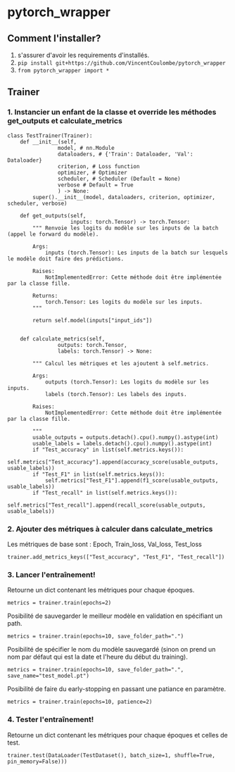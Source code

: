 # pytorch_wrapper

## Comment l'installer?
1. s'assurer d'avoir les requirements d'installés.
2. `pip install git+https://github.com/VincentCoulombe/pytorch_wrapper`
3. `from pytorch_wrapper import *`

## Trainer  

### 1. Instancier un enfant de la classe et override les méthodes get_outputs et calculate_metrics
```
class TestTrainer(Trainer):
    def __init__(self,
                model, # nn.Module
                dataloaders, # {'Train': Dataloader, 'Val': Dataloader}
                criterion, # Loss function
                optimizer, # Optimizer
                scheduler, # Scheduler (Default = None)
                verbose # Default = True
                ) -> None:
        super().__init__(model, dataloaders, criterion, optimizer, scheduler, verbose)
        
    def get_outputs(self,
                    inputs: torch.Tensor) -> torch.Tensor:
        """ Renvoie les logits du modèle sur les inputs de la batch (appel le forward du modèle).

        Args:
            inputs (torch.Tensor): Les inputs de la batch sur lesquels le modèle doit faire des prédictions.

        Raises:
            NotImplementedError: Cette méthode doit être implémentée par la classe fille.

        Returns:
            torch.Tensor: Les logits du modèle sur les inputs.
        """           
             
        return self.model(inputs["input_ids"])
    
    
    def calculate_metrics(self,
                outputs: torch.Tensor,
                labels: torch.Tensor) -> None:
                
        """ Calcul les métriques et les ajoutent à self.metrics.

        Args:
            outputs (torch.Tensor): Les logits du modèle sur les inputs.
            labels (torch.Tensor): Les labels des inputs.

        Raises:
            NotImplementedError: Cette méthode doit être implémentée par la classe fille.

        """        
        usable_outputs = outputs.detach().cpu().numpy().astype(int)
        usable_labels = labels.detach().cpu().numpy().astype(int)
        if "Test_accuracy" in list(self.metrics.keys()):
            self.metrics["Test_accuracy"].append(accuracy_score(usable_outputs, usable_labels))
        if "Test_F1" in list(self.metrics.keys()):
            self.metrics["Test_F1"].append(f1_score(usable_outputs, usable_labels))
        if "Test_recall" in list(self.metrics.keys()):
            self.metrics["Test_recall"].append(recall_score(usable_outputs, usable_labels))
```

### 2. Ajouter des métriques à calculer dans calculate_metrics

Les métriques de base sont : Epoch, Train_loss, Val_loss, Test_loss
```
trainer.add_metrics_keys(["Test_accuracy", "Test_F1", "Test_recall"])
```

### 3. Lancer l'entraînement!

Retourne un dict contenant les métriques pour chaque époques.
```
metrics = trainer.train(epochs=2)
```

Posibilité de sauvegarder le meilleur modèle en validation en spécifiant un path.
```
metrics = trainer.train(epochs=10, save_folder_path=".")
```

Posibilité de spécifier le nom du modèle sauvegardé (sinon on prend un nom par défaut qui est la date et l'heure du début du training).
```
metrics = trainer.train(epochs=10, save_folder_path=".", save_name="test_model.pt")
```

Posibilité de faire du early-stopping en passant une patiance en paramètre.
```
metrics = trainer.train(epochs=10, patience=2)
```
 
### 4. Tester l'entraînement!

Retourne un dict contenant les métriques pour chaque époques et celles de test.
```
trainer.test(DataLoader(TestDataset(), batch_size=1, shuffle=True, pin_memory=False)))
```


